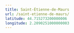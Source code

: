 ```yaml
---
title: Saint-Étienne-de-Maurs
url: /saint-etienne-de-maurs/
latitude: 44.715273200000006
longitude: 2.2090251000000003
---
```

